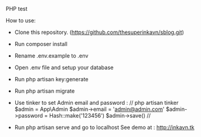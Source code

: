 PHP test 

How to use:

- Clone this repository. (https://github.com/thesuperinkavn/sblog.git)
- Run composer install
- Rename .env.example to .env
- Open .env file and setup your database
- Run php artisan key:generate
- Run php artisan migrate
- Use tinker to set Admin email and password : 
    //
    php artisan tinker
    $admin = App\Admin
    $admin->email = 'admin@admin.com'
    $admin->password = Hash::make('123456')
    $admin->save()
    //

- Run php artisan serve and go to localhost
See demo at : http://inkavn.tk